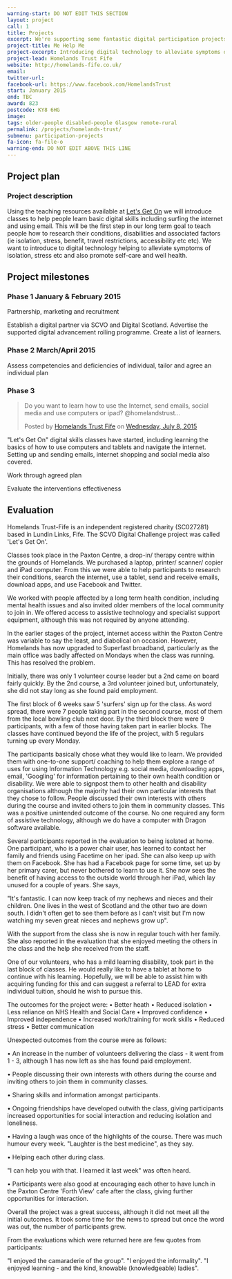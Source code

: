 ```yaml
---
warning-start: DO NOT EDIT THIS SECTION
layout: project
call: 1
title: Projects
excerpt: We're supporting some fantastic digital participation projects. Here are their stories.
project-title: Me Help Me
project-excerpt: Introducing digital technology to alleviate symptoms of isolation and stress and also promote self-care and good health
project-lead: Homelands Trust Fife
website: http://homelands-fife.co.uk/
email:
twitter-url:
facebook-url: https://www.facebook.com/HomelandsTrust
start: January 2015
end: TBC
award: 823
postcode: KY8 6HG
image:
tags: older-people disabled-people Glasgow remote-rural
permalink: /projects/homelands-trust/
submenu: participation-projects
fa-icon: fa-file-o
warning-end: DO NOT EDIT ABOVE THIS LINE
---
```


## Project plan

### Project description

Using the teaching resources available at [Let's Get On](http://www.letsgeton.scot/help-others-get-online/) we will introduce classes to help people learn basic digital skills including surfing the internet and using email. This will be the first step in our long term goal to teach people how to research their conditions, disabilities and associated factors (ie isolation, stress, benefit, travel restrictions, accessibility etc etc). We want to introduce to digital technology helping to alleviate symptoms of isolation, stress etc and also promote self-care and well health.


## Project milestones

### Phase 1 January & February 2015

Partnership, marketing and recruitment

Establish a digital partner via SCVO and Digital Scotland. Advertise the supported digital advancement rolling programme. Create a list of learners.

### Phase 2 March/April 2015

Assess competencies and deficiencies of individual, tailor and agree an individual plan

### Phase 3

<div id="fb-root"></div><script>(function(d, s, id) {  var js, fjs = d.getElementsByTagName(s)[0];  if (d.getElementById(id)) return;  js = d.createElement(s); js.id = id;  js.src = "//connect.facebook.net/en_US/sdk.js#xfbml=1&version=v2.3";  fjs.parentNode.insertBefore(js, fjs);}(document, 'script', 'facebook-jssdk'));</script><div class="fb-post" data-href="https://www.facebook.com/HomelandsTrust/posts/897082917018573:0" data-width="500"><div class="fb-xfbml-parse-ignore"><blockquote cite="https://www.facebook.com/HomelandsTrust/posts/897082917018573:0"><p>Do you want to learn how to use the Internet, send emails, social media and use computers or ipad? &#064;homelandstrust...</p>Posted by <a href="https://www.facebook.com/HomelandsTrust">Homelands Trust Fife</a> on&nbsp;<a href="https://www.facebook.com/HomelandsTrust/posts/897082917018573:0">Wednesday, July 8, 2015</a></blockquote></div></div>

"Let's Get On" digital skills classes have started, including learning the basics of how to use computers and tablets and navigate the internet. Setting up and sending emails, internet shopping and social media also covered.

Work through agreed plan

Evaluate the interventions effectiveness


## Evaluation

Homelands Trust-Fife is an independent registered charity (SC027281) based in Lundin Links, Fife. The SCVO Digital Challenge project was called 'Let's Get On'.

Classes took place in the Paxton Centre, a drop-in/ therapy centre within the grounds of Homelands. We purchased a laptop, printer/ scanner/ copier and iPad computer. From this we were able to help participants to research their conditions, search the internet, use a tablet, send and receive emails, download apps, and use Facebook and Twitter.

We worked with people affected by a long term health condition, including mental health issues and also invited older members of the local community to join in. We offered access to assistive technology and specialist support equipment, although this was not required by anyone attending.

In the earlier stages of the project, internet access within the Paxton Centre was variable to say the least, and diabolical on occasion. However, Homelands has now upgraded to Superfast broadband, particularly as the main office was badly affected on Mondays when the class was running. This has resolved the problem.

Initially, there was only 1 volunteer course leader but a 2nd came on board fairly quickly. By the 2nd course, a 3rd volunteer joined but, unfortunately,  she did not stay long as she found paid employment.

The first block of 6 weeks saw 5 'surfers' sign up for the class. As word spread, there were 7 people taking part in the second course, most of them from the local bowling club next door. By the third block there were 9 participants, with a few of those having taken part in earlier blocks. The classes have continued beyond the life of the project, with 5 regulars turning up every Monday.

The participants basically chose what they would like to learn. We provided them with one-to-one support/ coaching to help them explore a range of uses for using Information Technology e.g. social media, downloading apps, email, 'Googling' for information pertaining to their own health condition or disability. We were able to signpost them to other health and disability organisations although the majority had their own particular interests that they chose to follow. People discussed their own interests with others during the course and invited others to join them in community classes. This was a positive unintended outcome of the course. No one required any form of assistive technology, although we do have a computer with Dragon software available.

Several participants reported in the evaluation to being isolated at home. One participant, who is a power chair user, has learned to contact her family and friends using Facetime on her ipad. She can also keep up with them on Facebook. She has had a Facebook page for some time, set up by her primary carer, but never bothered to learn to use it. She now sees the benefit of having access to the outside world through her iPad, which lay unused for a couple of years. She says,

"It's fantastic. I can now keep track of my nephews and nieces and their children. One lives in the west of Scotland and the other two are down south. I didn't often get to see them before as I can't visit but I'm now watching my seven great nieces and nephews grow up".

With the support from the class she is now in regular touch with her family. She also reported in the evaluation that she enjoyed meeting the others in the class and the help she received from the staff.

One of our volunteers, who has a mild learning disability, took part in the last block of classes. He would really like to have a tablet at home to continue with his learning. Hopefully, we will be able to assist him with acquiring funding for this and can suggest a referral to LEAD for extra individual tuition, should he wish to pursue this.

The outcomes for the project were:
•	Better heath
•	Reduced isolation
•	Less reliance on NHS Health and Social Care
•	Improved confidence
•	Improved independence
•	Increased work/training for work skills
•	Reduced stress
•	Better communication

Unexpected outcomes from the course were as follows:

•	An increase in the number of volunteers delivering the class - it went from 1 - 3, although 1 has now left as she has found paid employment.

•	People discussing their own interests with others during the course and inviting others to join them in community classes.

•	Sharing skills and information amongst participants.

•	Ongoing friendships have developed outwith the class, giving participants increased opportunities for social interaction and reducing isolation and loneliness.

•	Having a laugh was once of the highlights of the course. There was much humour every week. "Laughter is the best medicine", as they say.

•	Helping each other during class.

"I can help you with that. I learned it last week" was often heard.

•	Participants were also good at encouraging each other to have lunch in the Paxton Centre 'Forth View' cafe after the class, giving further opportunities for interaction.

Overall the project was a great success, although it did not meet all the initial outcomes. It took some time for the news to spread but once the word was out, the number of participants grew.

From the evaluations which were returned here are few quotes from participants:

"I enjoyed the camaraderie of the group".
"I enjoyed the informality".
"I enjoyed learning - and the kind, knowable (knowledgeable) ladies".
